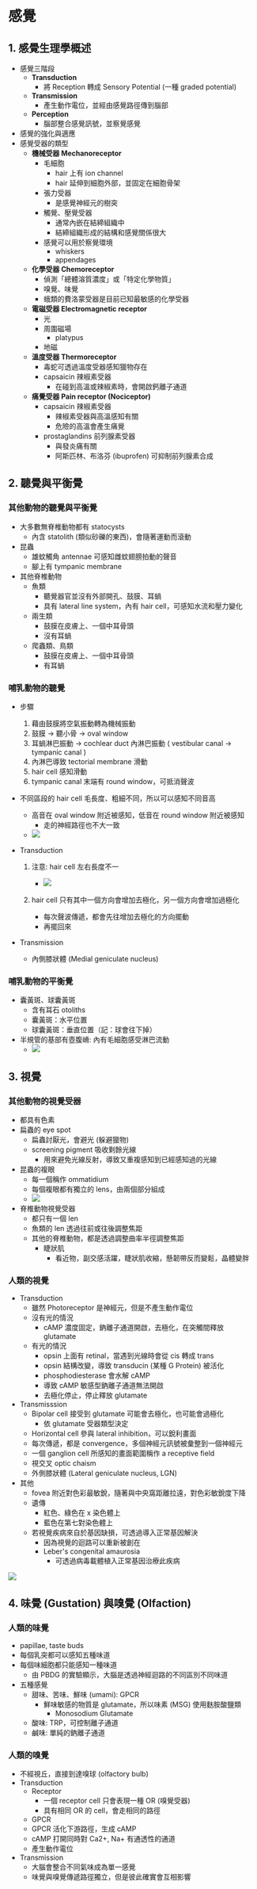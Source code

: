# 感覺

## 1. 感覺生理學概述

- 感覺三階段
  - **Transduction**
    - 將 Reception 轉成 Sensory Potential (一種 graded potential)
  - **Transmission**
    - 產生動作電位，並經由感覺路徑傳到腦部
  - **Perception**
    - 腦部整合感覺訊號，並察覺感覺
- 感覺的強化與適應
- 感覺受器的類型
  - **機械受器 Mechanoreceptor**
    - 毛細胞
      - hair 上有 ion channel
      - hair 延伸到細胞外部，並固定在細胞骨架
    - 張力受器
      - 是感覺神經元的樹突
    - 觸覺、壓覺受器
      - 通常內嵌在結締組織中
      - 結締組織形成的結構和感覺關係很大
    - 感覺可以用於察覺環境
      - whiskers
      - appendages
  - **化學受器 Chemoreceptor**
    - 偵測「總體溶質濃度」或「特定化學物質」
    - 嗅覺、味覺
    - 蛾類的費洛蒙受器是目前已知最敏感的化學受器
  - **電磁受器 Electromagnetic receptor**
    - 光
    - 周圍磁場
      - platypus
    - 地磁
  - **溫度受器 Thermoreceptor**
    - 毒蛇可透過溫度受器感知獵物存在
    - capsaicin 辣椒素受器
      - 在碰到高溫或辣椒素時，會開啟鈣離子通道
  - **痛覺受器 Pain receptor (Nociceptor)**
    - capsaicin 辣椒素受器
      - 辣椒素受器與高溫感知有關
      - 危險的高溫會產生痛覺
    - prostaglandins 前列腺素受器
      - 與發炎痛有關
      - 阿斯匹林、布洛芬 (ibuprofen) 可抑制前列腺素合成



## 2. 聽覺與平衡覺

### 其他動物的聽覺與平衡覺

- 大多數無脊椎動物都有 statocysts
  - 內含 statolith (類似砂礫的東西)，會隨著運動而滾動
- 昆蟲
  - 雄蚊觸角 antennae 可感知雌蚊翅膀拍動的聲音
  - 腳上有 tympanic membrane
- 其他脊椎動物
  - 魚類
    - 聽覺器官並沒有外部開孔、鼓膜、耳蝸
    - 具有 lateral line system，內有 hair cell，可感知水流和壓力變化
  - 兩生類
    - 鼓膜在皮膚上、一個中耳骨頭
    - 沒有耳蝸
  - 爬蟲類、鳥類
    - 鼓膜在皮膚上、一個中耳骨頭
    - 有耳蝸

### 哺乳動物的聽覺

- 步驟

  1. 藉由鼓膜將空氣振動轉為機械振動
  2. 鼓膜 → 聽小骨 → oval window
  3. 耳蝸淋巴振動 → cochlear duct 內淋巴振動 ( vestibular canal → tympanic canal )
  4. 內淋巴導致 tectorial membrane 滑動
  5. hair cell 感知滑動
  6. tympanic canal 末端有 round window，可抵消聲波

- 不同區段的 hair cell 毛長度、粗細不同，所以可以感知不同音高
  - 高音在 oval window 附近被感知，低音在 round window 附近被感知
    - 走的神經路徑也不大一致
  - ![](%E6%84%9F%E8%A6%BA.assets/40c77b11da57276ef70da2be4f64a525.png)
- Transduction

  1. 注意: hair cell 左右長度不一

     - ![](%E6%84%9F%E8%A6%BA.assets/dbeec1cd592853f7c84d8017029e4158.png)

  2. hair cell 只有其中一個方向會增加去極化，另一個方向會增加過極化

     - 每次聲波傳遞，都會先往增加去極化的方向擺動
     - 再擺回來
- Transmission
  - 內側膝狀體 (Medial geniculate nucleus)

### 哺乳動物的平衡覺

- 囊黃斑、球囊黃斑
  - 含有耳石 otoliths
  - 囊黃斑：水平位置
  - 球囊黃斑：垂直位置（記：球會往下掉）
- 半規管的基部有壺腹嵴: 內有毛細胞感受淋巴流動
  - ![](%E6%84%9F%E8%A6%BA.assets/7a557c9d70e0f89dda30d29898291796.png)



## 3. 視覺

### 其他動物的視覺受器

- 都具有色素
- 扁蟲的 eye spot
  - 扁蟲討厭光，會避光 (躲避獵物)
  - screening pigment 吸收剩餘光線
    - 用來避免光線反射，導致又重複感知到已經感知過的光線
- 昆蟲的複眼
  - 每一個稱作 ommatidium
  - 每個複眼都有獨立的 lens，由兩個部分組成
  - ![](%E6%84%9F%E8%A6%BA.assets/bd2bfa91903e768316c50b4e90921365.png)
- 脊椎動物視覺受器
  - 都只有一個 len
  - 魚類的 len 透過往前或往後調整焦距
  - 其他的脊椎動物，都是透過調整曲率半徑調整焦距
    - 睫狀肌
      - 看近物，副交感活躍，睫狀肌收縮，懸韌帶反而變鬆，晶體變胖

### 人類的視覺

- Transduction
  - 雖然 Photoreceptor 是神經元，但是不產生動作電位
  - 沒有光的情況
    - cAMP 濃度固定，鈉離子通道開啟，去極化，在突觸間釋放 glutamate
  - 有光的情況
    - opsin 上面有 retinal，當遇到光線時會從 cis 轉成 trans
    - opsin 結構改變，導致 transducin (某種 G Protein) 被活化
    - phosphodiesterase 會水解 cAMP
    - 導致 cAMP 敏感型鈉離子通道無法開啟
    - 去極化停止，停止釋放 glutamate
- Transmisssion
  - Bipolar cell 接受到 glutamate 可能會去極化，也可能會過極化
    - 依 glutamate 受器類型決定
  - Horizontal cell 參與 lateral inhibition，可以銳利畫面
  - 每次傳遞，都是 convergence，多個神經元訊號被彙整到一個神經元
  - 一個 ganglion cell 所感知的畫面範圍稱作 a receptive field
  - 視交叉 optic chaism
  - 外側膝狀體 (Lateral geniculate nucleus, LGN)
- 其他
  - fovea 附近對色彩最敏銳，隨著與中央窩距離拉遠，對色彩敏銳度下降
  - 遺傳
    - 紅色、綠色在 x 染色體上
    - 藍色在第七對染色體上
  - 若視覺疾病來自於基因缺損，可透過導入正常基因解決
    - 因為視覺的迴路可以重新被創在
    - Leber's congenital amaurosia
      - 可透過病毒載體植入正常基因治療此疾病

![](%E6%84%9F%E8%A6%BA.assets/c135e60aacd10b47e2007a4994eee47f.png)

## 4. 味覺 (Gustation) 與嗅覺 (Olfaction)

### 人類的味覺

- papillae, taste buds
- 每個乳突都可以感知五種味道
- 每個味細胞都只能感知一種味道
  - 由 PBDG 的實驗顯示，大腦是透過神經迴路的不同區別不同味道
- 五種感覺
  - 甜味、苦味、鮮味 (umami): GPCR
    - 鮮味敏感的物質是 glutamate，所以味素 (MSG) 使用麩胺酸鹽類
      - Monosodium Glutamate
  - 酸味: TRP，可控制離子通道
  - 鹹味: 單純的鈉離子通道

### 人類的嗅覺

- 不經視丘，直接到達嗅球 (olfactory bulb)
- Transduction
  - Receptor
    - 一個 receptor cell 只會表現一種 OR (嗅覺受器)
    - 具有相同 OR 的 cell，會走相同的路徑
  - GPCR
  - GPCR 活化下游路徑，生成 cAMP
  - cAMP 打開同時對 Ca2+, Na+ 有通透性的通道
  - 產生動作電位
- Transmission
  - 大腦會整合不同氣味成為單一感覺
  - 味覺與嗅覺傳遞路徑獨立，但是彼此確實會互相影響